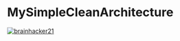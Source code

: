 # MySimpleCleanArchitecture
[![brainhacker21](https://circleci.com/github/brainhacker21/MySimpleCleanArchitecture.svg?style=svg)](https://circleci.com/gh/brainhacker21/MySimpleCleanArchitecture)
